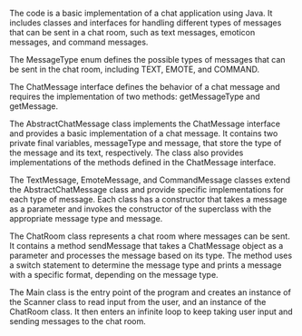 The code is a basic implementation of a chat application using Java. 
It includes classes and interfaces for handling different types of messages that can be sent in a chat room,
such as text messages, emoticon messages, and command messages.

The MessageType enum defines the possible types of messages that can be sent in the chat room, including TEXT, EMOTE, and COMMAND.

The ChatMessage interface defines the behavior of a chat message and requires the implementation of two methods: getMessageType and getMessage.

The AbstractChatMessage class implements the ChatMessage interface and provides a basic implementation of a chat message. 
It contains two private final variables, messageType and message, that store the type of the message and its text, respectively. 
The class also provides implementations of the methods defined in the ChatMessage interface.

The TextMessage, EmoteMessage, and CommandMessage classes extend the AbstractChatMessage class and provide specific implementations for each type of message.
Each class has a constructor that takes a message as a parameter and invokes the constructor of the superclass with the appropriate message type and message.

The ChatRoom class represents a chat room where messages can be sent.
It contains a method sendMessage that takes a ChatMessage object as a parameter and processes the message based on its type. 
The method uses a switch statement to determine the message type and prints a message with a specific format, depending on the message type.

The Main class is the entry point of the program and creates an instance of the Scanner class to read input from the user, and an instance of the ChatRoom class.
It then enters an infinite loop to keep taking user input and sending messages to the chat room.
